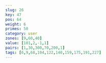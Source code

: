 ```yaml
---
slug: 26
key: 47
pos: 64
weight: 6
primes: 50
category: user
zones: [9,60,40]
value: [101,2,-1,1]
pairs: [1,30,300,70,200,1]
tags: [6,9,68,104,122,140,159,175,191,227]
---
```

